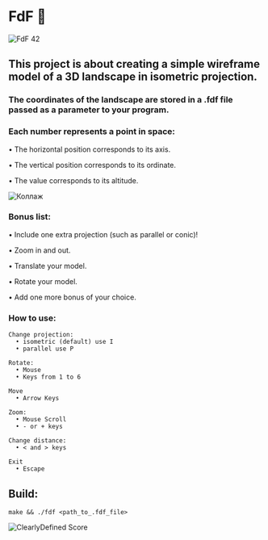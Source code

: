# FdF 🗻

![FdF 42](https://user-images.githubusercontent.com/108487635/183720333-4ceb4dbd-21a3-4a13-bf71-5e61c3731bc8.png)

<h2>This project is about creating a simple wireframe model of a 3D landscape in isometric projection.</h2>

<h3>The coordinates of the landscape are stored in a .fdf file passed as a parameter to
your program.</h3>

<h3>Each number represents a point in space:</h3>

  • The horizontal position corresponds to its axis.
  
  • The vertical position corresponds to its ordinate.
  
  • The value corresponds to its altitude.
  

![Коллаж](https://user-images.githubusercontent.com/108487635/183865410-ecc55ef8-33ac-4402-96e5-2bf86ee4610b.png)



<h3>Bonus list:</h3>

  • Include one extra projection (such as parallel or conic)!
  
  • Zoom in and out.
  
  • Translate your model.
  
  • Rotate your model.
  
  • Add one more bonus of your choice.
  
<h3>How to use: </h3>

    Change projection:
      • isometric (default) use I
      • parallel use P
    
    Rotate:
      • Mouse
      • Keys from 1 to 6

    Move
      • Arrow Keys

    Zoom:
      • Mouse Scroll
      • - or + keys
      
    Change distance:
      • < and > keys
    
    Exit
      • Escape
  
<h2>Build: </h2>
    
    make && ./fdf <path_to_.fdf_file>

![ClearlyDefined Score](https://img.shields.io/badge/success-125%2F100-brightgreen)
